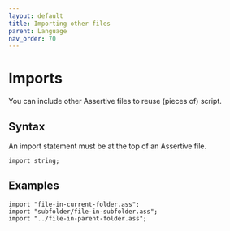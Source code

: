 ```yaml
---
layout: default
title: Importing other files
parent: Language
nav_order: 70
---
```


# Imports
You can include other Assertive files to reuse (pieces of) script.

## Syntax
An import statement must be at the top of an Assertive file.
```assertive
import string;
```

## Examples
```assertive
import "file-in-current-folder.ass";
import "subfolder/file-in-subfolder.ass";
import "../file-in-parent-folder.ass";
```
